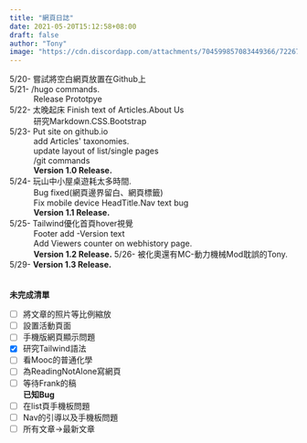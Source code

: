 ```yaml
---
title: "網頁日誌"
date: 2021-05-20T15:12:58+08:00
draft: false
author: "Tony"
image: "https://cdn.discordapp.com/attachments/704599857083449366/722677588484423721/luca-bravo-XJXWbfSo2f0-unsplash_1.jpg"
---
```

5/20- 嘗試將空白網頁放置在Github上     
5/21- /hugo commands.  
&emsp;&emsp;&emsp;Release Prototpye     
5/22- 太晚起床 Finish text of Articles.About Us    
&emsp;&emsp;&emsp;研究Markdown.CSS.Bootstrap      
5/23- Put site on github.io    
&emsp;&emsp;&emsp;add Articles' taxonomies.  
&emsp;&emsp;&emsp;update layout of list/single pages  
&emsp;&emsp;&emsp;/git commands  
&emsp;&emsp;&emsp;**Version 1.0 Release.**    
5/24- 玩山中小屋桌遊耗太多時間.  
&emsp;&emsp;&emsp;Bug fixed(網頁邊界留白、網頁標籤)    
&emsp;&emsp;&emsp;Fix mobile device HeadTitle.Nav text bug      
&emsp;&emsp;&emsp;**Version 1.1 Release.**  
5/25- Tailwind優化首頁hover視覺  
&emsp;&emsp;&emsp;Footer add -Version text  
&emsp;&emsp;&emsp;Add Viewers counter on webhistory page.  
&emsp;&emsp;&emsp;**Version 1.2 Release.**
5/26- 被化奧還有MC-動力機械Mod耽誤的Tony.     
5/29- **Version 1.3 Release.**  
\
\
**未完成清單**  
- [ ] 將文章的照片等比例縮放  
- [ ] 設置活動頁面  
- [ ] 手機版網頁顯示問題  
- [X] 研究Tailwind語法
- [ ] 看Mooc的普通化學  
- [ ] 為ReadingNotAlone寫網頁
- [ ] 等待Frank的稿    
**已知Bug**  
- [ ] 在list頁手機板問題
- [ ] Nav的引導以及手機板問題
- [ ] 所有文章->最新文章
